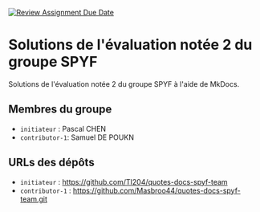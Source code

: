 [![Review Assignment Due Date](https://classroom.github.com/assets/deadline-readme-button-22041afd0340ce965d47ae6ef1cefeee28c7c493a6346c4f15d667ab976d596c.svg)](https://classroom.github.com/a/QPRNiqfX)


# Solutions de l'évaluation notée 2 du groupe SPYF

Solutions de l'évaluation notée 2 du groupe SPYF à l'aide de MkDocs.

## Membres du groupe

- `initiateur` : Pascal CHEN
- `contributor-1`: Samuel DE POUKN

## URLs des dépôts

- `initiateur` : https://github.com/TI204/quotes-docs-spyf-team
- `contributor-1` : https://github.com/Masbroo44/quotes-docs-spyf-team.git

